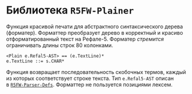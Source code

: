Библиотека `R5FW-Plainer`
===========================

Функция красивой печати для абстрактного синтаксического дерева (форматер).
Форматтер преобразует дерево в корректный и красиво отформатированный текст
на Рефале-5. Форматер _стремится_ ограничивать длины строк 80 колонками.

    <Plain e.Refal5-AST> == (e.TextLine)*
    e.TextLine ::= s.CHAR*

Функция возвращает последовательность скобочных термов, каждый из которых
соответствует строке текста. Тип `e.Refal5-AST` описан
в [`R5FW-Parser-Defs`](R5FW-Parser-Defs.md). Форматтер не пользуется позициями
лексем.
